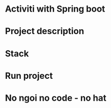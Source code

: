 # Activiti with Spring boot 

# Project description 




# Stack 



# Run project 



# No ngoi no code - no hat 



